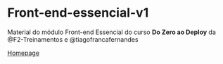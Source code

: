 # Front-end-essencial-v1
Material do módulo Front-end Essencial do curso **Do Zero ao Deploy** da @F2-Treinamentos e @tiagofrancafernandes


[Homepage](https://do-zero-ao-deploy.github.io/Front-end-essencial-v1/)
